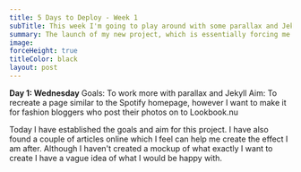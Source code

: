 ```yaml
---
title: 5 Days to Deploy - Week 1
subTitle: This week I'm going to play around with some parallax and Jekyll
summary: The launch of my new project, which is essentially forcing me to create and learn more! Join me as share some of my ideas and thoughts, documenting the things I've learned and the steps I've taken to achieve the set goal. 3… 2… 1… LIFTOFF!
image:
forceHeight: true
titleColor: black
layout: post
---
```


**Day 1: Wednesday**
Goals: To work more with parallax and Jekyll
Aim: To recreate a page similar to the Spotify homepage, however I want to make it for fashion bloggers who post their photos on to Lookbook.nu

Today I have established the goals and aim for this project. I have also found a couple of articles online which I feel can help me create the effect I am after. Although I haven't created a mockup of what exactly I want to create I have a vague idea of what I would be happy with.
